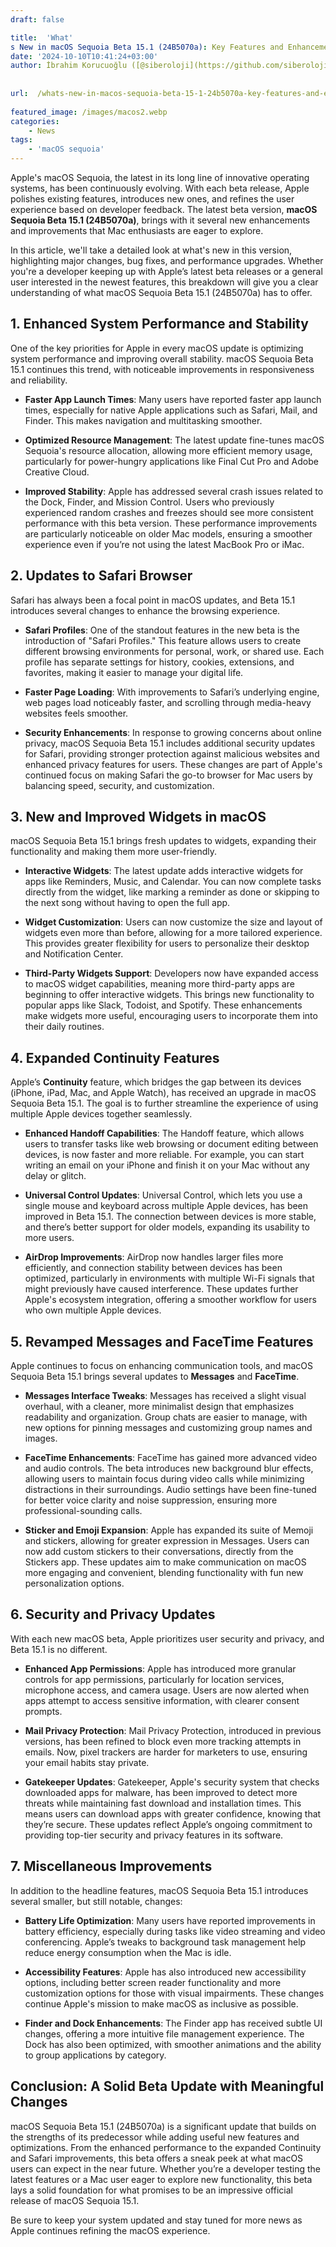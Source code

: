 ```yaml
---
draft: false

title:  'What'
s New in macOS Sequoia Beta 15.1 (24B5070a): Key Features and Enhancements'
date: '2024-10-10T10:41:24+03:00'
author: İbrahim Korucuoğlu ([@siberoloji](https://github.com/siberoloji))
 
 
url:  /whats-new-in-macos-sequoia-beta-15-1-24b5070a-key-features-and-enhancements/
 
featured_image: /images/macos2.webp
categories:
    - News
tags:
    - 'macOS sequoia'
---
```

Apple's macOS Sequoia, the latest in its long line of innovative operating systems, has been continuously evolving. With each beta release, Apple polishes existing features, introduces new ones, and refines the user experience based on developer feedback. The latest beta version, **macOS Sequoia Beta 15.1 (24B5070a)**, brings with it several new enhancements and improvements that Mac enthusiasts are eager to explore.

In this article, we'll take a detailed look at what's new in this version, highlighting major changes, bug fixes, and performance upgrades. Whether you're a developer keeping up with Apple’s latest beta releases or a general user interested in the newest features, this breakdown will give you a clear understanding of what macOS Sequoia Beta 15.1 (24B5070a) has to offer.

## 1. Enhanced System Performance and Stability

One of the key priorities for Apple in every macOS update is optimizing system performance and improving overall stability. macOS Sequoia Beta 15.1 continues this trend, with noticeable improvements in responsiveness and reliability.
* **Faster App Launch Times**: Many users have reported faster app launch times, especially for native Apple applications such as Safari, Mail, and Finder. This makes navigation and multitasking smoother.

* **Optimized Resource Management**: The latest update fine-tunes macOS Sequoia's resource allocation, allowing more efficient memory usage, particularly for power-hungry applications like Final Cut Pro and Adobe Creative Cloud.

* **Improved Stability**: Apple has addressed several crash issues related to the Dock, Finder, and Mission Control. Users who previously experienced random crashes and freezes should see more consistent performance with this beta version.
These performance improvements are particularly noticeable on older Mac models, ensuring a smoother experience even if you’re not using the latest MacBook Pro or iMac.

## 2. Updates to Safari Browser

Safari has always been a focal point in macOS updates, and Beta 15.1 introduces several changes to enhance the browsing experience.
* **Safari Profiles**: One of the standout features in the new beta is the introduction of "Safari Profiles." This feature allows users to create different browsing environments for personal, work, or shared use. Each profile has separate settings for history, cookies, extensions, and favorites, making it easier to manage your digital life.

* **Faster Page Loading**: With improvements to Safari’s underlying engine, web pages load noticeably faster, and scrolling through media-heavy websites feels smoother.

* **Security Enhancements**: In response to growing concerns about online privacy, macOS Sequoia Beta 15.1 includes additional security updates for Safari, providing stronger protection against malicious websites and enhanced privacy features for users.
These changes are part of Apple's continued focus on making Safari the go-to browser for Mac users by balancing speed, security, and customization.

## 3. New and Improved Widgets in macOS

macOS Sequoia Beta 15.1 brings fresh updates to widgets, expanding their functionality and making them more user-friendly.
* **Interactive Widgets**: The latest update adds interactive widgets for apps like Reminders, Music, and Calendar. You can now complete tasks directly from the widget, like marking a reminder as done or skipping to the next song without having to open the full app.

* **Widget Customization**: Users can now customize the size and layout of widgets even more than before, allowing for a more tailored experience. This provides greater flexibility for users to personalize their desktop and Notification Center.

* **Third-Party Widgets Support**: Developers now have expanded access to macOS widget capabilities, meaning more third-party apps are beginning to offer interactive widgets. This brings new functionality to popular apps like Slack, Todoist, and Spotify.
These enhancements make widgets more useful, encouraging users to incorporate them into their daily routines.

## 4. Expanded Continuity Features

Apple’s **Continuity** feature, which bridges the gap between its devices (iPhone, iPad, Mac, and Apple Watch), has received an upgrade in macOS Sequoia Beta 15.1. The goal is to further streamline the experience of using multiple Apple devices together seamlessly.
* **Enhanced Handoff Capabilities**: The Handoff feature, which allows users to transfer tasks like web browsing or document editing between devices, is now faster and more reliable. For example, you can start writing an email on your iPhone and finish it on your Mac without any delay or glitch.

* **Universal Control Updates**: Universal Control, which lets you use a single mouse and keyboard across multiple Apple devices, has been improved in Beta 15.1. The connection between devices is more stable, and there’s better support for older models, expanding its usability to more users.

* **AirDrop Improvements**: AirDrop now handles larger files more efficiently, and connection stability between devices has been optimized, particularly in environments with multiple Wi-Fi signals that might previously have caused interference.
These updates further Apple's ecosystem integration, offering a smoother workflow for users who own multiple Apple devices.

## 5. Revamped Messages and FaceTime Features

Apple continues to focus on enhancing communication tools, and macOS Sequoia Beta 15.1 brings several updates to **Messages** and **FaceTime**.
* **Messages Interface Tweaks**: Messages has received a slight visual overhaul, with a cleaner, more minimalist design that emphasizes readability and organization. Group chats are easier to manage, with new options for pinning messages and customizing group names and images.

* **FaceTime Enhancements**: FaceTime has gained more advanced video and audio controls. The beta introduces new background blur effects, allowing users to maintain focus during video calls while minimizing distractions in their surroundings. Audio settings have been fine-tuned for better voice clarity and noise suppression, ensuring more professional-sounding calls.

* **Sticker and Emoji Expansion**: Apple has expanded its suite of Memoji and stickers, allowing for greater expression in Messages. Users can now add custom stickers to their conversations, directly from the Stickers app.
These updates aim to make communication on macOS more engaging and convenient, blending functionality with fun new personalization options.

## 6. Security and Privacy Updates

With each new macOS beta, Apple prioritizes user security and privacy, and Beta 15.1 is no different.
* **Enhanced App Permissions**: Apple has introduced more granular controls for app permissions, particularly for location services, microphone access, and camera usage. Users are now alerted when apps attempt to access sensitive information, with clearer consent prompts.

* **Mail Privacy Protection**: Mail Privacy Protection, introduced in previous versions, has been refined to block even more tracking attempts in emails. Now, pixel trackers are harder for marketers to use, ensuring your email habits stay private.

* **Gatekeeper Updates**: Gatekeeper, Apple's security system that checks downloaded apps for malware, has been improved to detect more threats while maintaining fast download and installation times. This means users can download apps with greater confidence, knowing that they’re secure.
These updates reflect Apple’s ongoing commitment to providing top-tier security and privacy features in its software.

## 7. Miscellaneous Improvements

In addition to the headline features, macOS Sequoia Beta 15.1 introduces several smaller, but still notable, changes:
* **Battery Life Optimization**: Many users have reported improvements in battery efficiency, especially during tasks like video streaming and video conferencing. Apple’s tweaks to background task management help reduce energy consumption when the Mac is idle.

* **Accessibility Features**: Apple has also introduced new accessibility options, including better screen reader functionality and more customization options for those with visual impairments. These changes continue Apple's mission to make macOS as inclusive as possible.

* **Finder and Dock Enhancements**: The Finder app has received subtle UI changes, offering a more intuitive file management experience. The Dock has also been optimized, with smoother animations and the ability to group applications by category.

## Conclusion: A Solid Beta Update with Meaningful Changes

macOS Sequoia Beta 15.1 (24B5070a) is a significant update that builds on the strengths of its predecessor while adding useful new features and optimizations. From the enhanced performance to the expanded Continuity and Safari improvements, this beta offers a sneak peek at what macOS users can expect in the near future. Whether you’re a developer testing the latest features or a Mac user eager to explore new functionality, this beta lays a solid foundation for what promises to be an impressive official release of macOS Sequoia 15.1.

Be sure to keep your system updated and stay tuned for more news as Apple continues refining the macOS experience.
